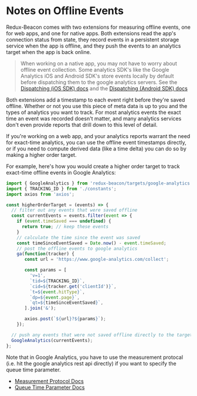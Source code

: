 # Notes on Offline Events

Redux-Beacon comes with two extensions for measuring offline events,
one for web apps, and one for native apps. Both extensions read the
app's connection status from state, they record events in a persistent
storage service when the app is offline, and they push the events to
an analytics target when the app is back online.

> When working on a native app, you may not have to worry about offline
> event collection. Some analytics SDK's like the Google Analytics iOS
> and Android SDK's store events locally by default before dispatching
> them to the google analytics servers. See the
> [Dispatching (iOS SDK) docs](https://developers.google.com/analytics/devguides/collection/ios/v3/dispatch)
> and the
> [Dispatching (Android SDK) docs](https://developers.google.com/analytics/devguides/collection/android/v4/dispatch)

Both extensions add a timestamp to each event right before they're
saved offline. Whether or not you use this piece of meta data is up to
you and the types of analytics you want to track. For most analytics
events the exact time an event was recorded doesn't matter, and many
analytics services don't even provide reports that drill down to this
level of detail.

If you're working on a web app, and your analytics reports warrant the
need for exact-time analytics, you can use the offline event
timestamps directly, or if you need to compute derived data (like a
time delta) you can do so by making a higher order target.

For example, here's how you would create a higher order target to track
exact-time offline events in Google Analytics:

```js
import { GoogleAnalytics } from 'redux-beacon/targets/google-analytics';
import { TRACKING_ID } from './constants';
import axios from 'axios';

const higherOrderTarget = (events) => {
  // filter out any events that were saved offline
  const currentEvents = events.filter(event => {
    if (event.timeSaved === undefined) {
      return true; // keep these events
    }
    // calculate the time since the event was saved
    const timeSinceEventSaved = Date.now() - event.timeSaved;
    // post the offline events to google analytics
    ga(function(tracker) {
       const url = 'https://www.google-analytics.com/collect';

       const params = [
         'v=1',
         `tid=${TRACKING_ID}`,
         `cid=${tracker.get('clientId')}`,
         `t=${event.hitType}`,
         `dp=${event.page}`,
         `qt=${timeSinceEventSaved}`,
       ].join('&');

       axios.post(`${url}?${params}`);
    });

  // push any events that were not saved offline directly to the target
  GoogleAnalytics(currentEvents);
};
```

Note that in Google Analytics, you have to use the measurement
protocal (i.e. hit the google analytics rest api directly) if you want
to specify the queue time parameter.
   * [Measurement Protocol Docs](https://developers.google.com/analytics/devguides/collection/protocol/v1/devguide)
   * [Queue Time Parameter Docs](https://developers.google.com/analytics/devguides/collection/protocol/v1/parameters#qt)
